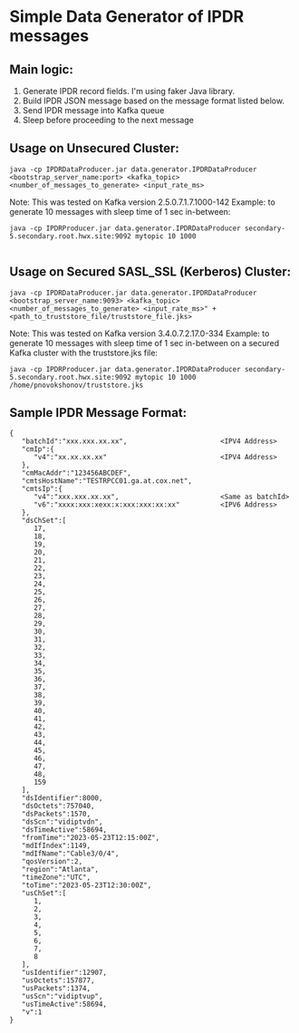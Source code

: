 # Simple Data Generator of IPDR messages

## Main logic:
1) Generate IPDR record fields. I'm using faker Java library.
2) Build IPDR JSON message based on the message format listed below.  
3) Send IPDR message into Kafka queue
4) Sleep before proceeding to the next message

## Usage on Unsecured Cluster: 
```
java -cp IPDRDataProducer.jar data.generator.IPDRDataProducer <bootstrap_server_name:port> <kafka_topic> <number_of_messages_to_generate> <input_rate_ms>
```
Note: This was tested on Kafka version 2.5.0.7.1.7.1000-142 
Example: to generate 10 messages with sleep time of 1 sec in-between:

```
java -cp IPDRProducer.jar data.generator.IPDRDataProducer secondary-5.secondary.root.hwx.site:9092 mytopic 10 1000
 
```
## Usage on Secured SASL_SSL (Kerberos) Cluster:

```
java -cp IPDRDataProducer.jar data.generator.IPDRDataProducer <bootstrap_server_name:9093> <kafka_topic> <number_of_messages_to_generate> <input_rate_ms>" +
<path_to_truststore_file/truststore_file.jks>
```
Note: This was tested on Kafka version 3.4.0.7.2.17.0-334
Example: to generate 10 messages with sleep time of 1 sec in-between on a secured Kafka cluster with the truststore.jks file:

```
java -cp IPDRProducer.jar data.generator.IPDRDataProducer secondary-5.secondary.root.hwx.site:9092 mytopic 10 1000 /home/pnovokshonov/truststore.jks
```
## Sample IPDR Message Format:

```
{
   "batchId":"xxx.xxx.xx.xx",						<IPV4 Address>
   "cmIp":{
      "v4":"xx.xx.xx.xx"							<IPV4 Address>
   },
   "cmMacAddr":"123456ABCDEF",
   "cmtsHostName":"TESTRPCC01.ga.at.cox.net",
   "cmtsIp":{
      "v4":"xxx.xxx.xx.xx", 						<Same as batchId>
      "v6":"xxxx:xxx:xexx:x:xxx:xxx:xx:xx"			<IPV6 Address>
   },
   "dsChSet":[
      17,
      18,
      19,
      20,
      21,
      22,
      23,
      24,
      25,
      26,
      27,
      28,
      29,
      30,
      31,
      32,
      33,
      34,
      35,
      36,
      37,
      38,
      39,
      40,
      41,
      42,
      43,
      44,
      45,
      46,
      47,
      48,
      159
   ],
   "dsIdentifier":8000,
   "dsOctets":757040,
   "dsPackets":1570,
   "dsScn":"vidiptvdn",
   "dsTimeActive":58694,
   "fromTime":"2023-05-23T12:15:00Z",
   "mdIfIndex":1149,
   "mdIfName":"Cable3/0/4",
   "qosVersion":2,
   "region":"Atlanta",
   "timeZone":"UTC",
   "toTime":"2023-05-23T12:30:00Z",
   "usChSet":[
      1,
      2,
      3,
      4,
      5,
      6,
      7,
      8
   ],
   "usIdentifier":12907,
   "usOctets":157877,
   "usPackets":1374,
   "usScn":"vidiptvup",
   "usTimeActive":58694,
   "v":1
}
```